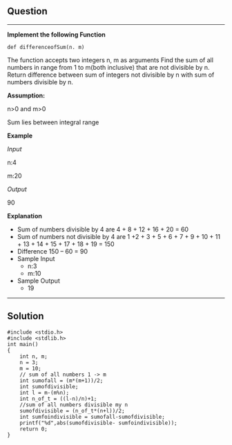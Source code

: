 ## Question
___
**Implement the following Function**

`def differenceofSum(n. m)`

The function accepts two integers n, m as arguments Find the sum of all numbers in range from 1 to m(both inclusive) that are not divisible by n. Return difference between sum of integers not divisible by n with sum of numbers divisible by n.

**Assumption:**

n>0 and m>0

Sum lies between integral range

**Example**

*Input*

n:4

m:20

*Output*

90

**Explanation**

- Sum of numbers divisible by 4 are 4 + 8 + 12 + 16 + 20 = 60
- Sum of numbers not divisible by 4 are 1 +2 + 3 + 5 + 6 + 7 + 9 + 10 + 11 + 13 + 14 + 15 + 17 + 18 + 19 = 150
- Difference 150 – 60 = 90
- Sample Input
    - n:3
    - m:10
- Sample Output
    - 19
___
## Solution
```
#include <stdio.h>
#include <stdlib.h>
int main()
{
    int n, m;
    n = 3;
    m = 10;
    // sum of all numbers 1 -> m
    int sumofall = (m*(m+1))/2; 
    int sumofdivisible;
    int l = m-(m%n);
    int n_of_t = ((l-n)/n)+1;
    //sum of all numbers divisible my n
    sumofdivisible = (n_of_t*(n+l))/2;
    int sumfoindivisible = sumofall-sumofdivisible;
    printf("%d",abs(sumofdivisible- sumfoindivisible));
    return 0;
}
```
